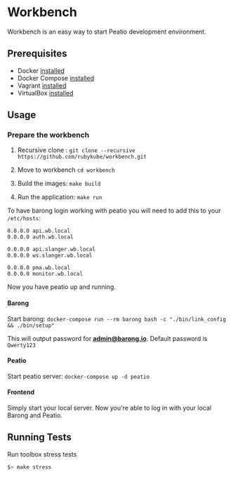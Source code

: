 # Workbench

Workbench is an easy way to start Peatio development environment.

## Prerequisites

- Docker [installed](https://docs.docker.com/engine/installation/)
- Docker Compose [installed](https://docs.docker.com/compose/install/)
- Vagrant [installed](https://www.vagrantup.com/downloads.html)
- VirtualBox [installed](https://www.virtualbox.org/)

## Usage

### Prepare the workbench

1. Recursive clone : `git clone --recursive https://github.com/rubykube/workbench.git`

2. Move to workbench `cd workbench`

2. Build the images: `make build`

3. Run the application: `make run`


To have barong login working with peatio you will need to add this to your `/etc/hosts`:

```
0.0.0.0 api.wb.local
0.0.0.0 auth.wb.local

0.0.0.0 api.slanger.wb.local
0.0.0.0 ws.slanger.wb.local

0.0.0.0 pma.wb.local
0.0.0.0 monitor.wb.local
```

Now you have peatio up and running.

#### Barong

Start barong: `docker-compose run --rm barong bash -c "./bin/link_config && ./bin/setup"`

This will output password for **admin@barong.io**. Default password is `Qwerty123`

#### Peatio

Start peatio server: `docker-compose up -d peatio`

#### Frontend

Simply start your local server. Now you're able to log in with your local Barong and Peatio.

## Running Tests

Run toolbox stress tests

```sh
$> make stress
```

